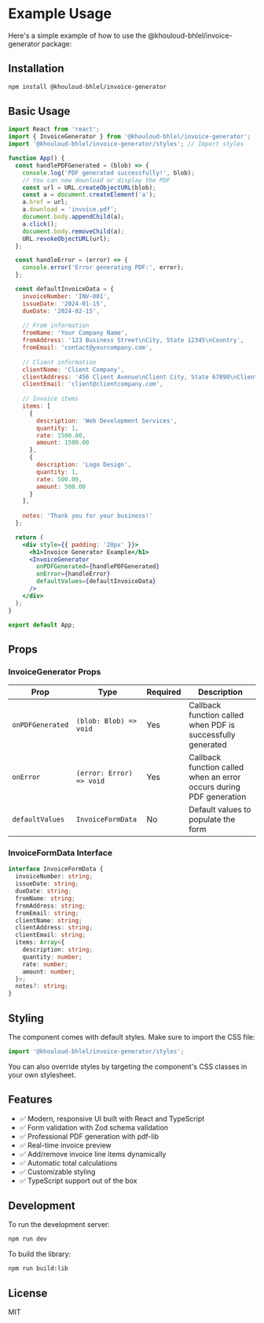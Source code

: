 # Example Usage

Here's a simple example of how to use the @khouloud-bhlel/invoice-generator package:

## Installation

```bash
npm install @khouloud-bhlel/invoice-generator
```

## Basic Usage

```jsx
import React from 'react';
import { InvoiceGenerator } from '@khouloud-bhlel/invoice-generator';
import '@khouloud-bhlel/invoice-generator/styles'; // Import styles

function App() {
  const handlePDFGenerated = (blob) => {
    console.log('PDF generated successfully!', blob);
    // You can now download or display the PDF
    const url = URL.createObjectURL(blob);
    const a = document.createElement('a');
    a.href = url;
    a.download = 'invoice.pdf';
    document.body.appendChild(a);
    a.click();
    document.body.removeChild(a);
    URL.revokeObjectURL(url);
  };

  const handleError = (error) => {
    console.error('Error generating PDF:', error);
  };

  const defaultInvoiceData = {
    invoiceNumber: 'INV-001',
    issueDate: '2024-01-15',
    dueDate: '2024-02-15',
    
    // From information
    fromName: 'Your Company Name',
    fromAddress: '123 Business Street\nCity, State 12345\nCountry',
    fromEmail: 'contact@yourcompany.com',
    
    // Client information
    clientName: 'Client Company',
    clientAddress: '456 Client Avenue\nClient City, State 67890\nClient Country',
    clientEmail: 'client@clientcompany.com',
    
    // Invoice items
    items: [
      {
        description: 'Web Development Services',
        quantity: 1,
        rate: 1500.00,
        amount: 1500.00
      },
      {
        description: 'Logo Design',
        quantity: 1,
        rate: 500.00,
        amount: 500.00
      }
    ],
    
    notes: 'Thank you for your business!'
  };

  return (
    <div style={{ padding: '20px' }}>
      <h1>Invoice Generator Example</h1>
      <InvoiceGenerator
        onPDFGenerated={handlePDFGenerated}
        onError={handleError}
        defaultValues={defaultInvoiceData}
      />
    </div>
  );
}

export default App;
```

## Props

### InvoiceGenerator Props

| Prop | Type | Required | Description |
|------|------|----------|-------------|
| `onPDFGenerated` | `(blob: Blob) => void` | Yes | Callback function called when PDF is successfully generated |
| `onError` | `(error: Error) => void` | Yes | Callback function called when an error occurs during PDF generation |
| `defaultValues` | `InvoiceFormData` | No | Default values to populate the form |

### InvoiceFormData Interface

```typescript
interface InvoiceFormData {
  invoiceNumber: string;
  issueDate: string;
  dueDate: string;
  fromName: string;
  fromAddress: string;
  fromEmail: string;
  clientName: string;
  clientAddress: string;
  clientEmail: string;
  items: Array<{
    description: string;
    quantity: number;
    rate: number;
    amount: number;
  }>;
  notes?: string;
}
```

## Styling

The component comes with default styles. Make sure to import the CSS file:

```jsx
import '@khouloud-bhlel/invoice-generator/styles';
```

You can also override styles by targeting the component's CSS classes in your own stylesheet.

## Features

- ✅ Modern, responsive UI built with React and TypeScript
- ✅ Form validation with Zod schema validation
- ✅ Professional PDF generation with pdf-lib
- ✅ Real-time invoice preview
- ✅ Add/remove invoice line items dynamically
- ✅ Automatic total calculations
- ✅ Customizable styling
- ✅ TypeScript support out of the box

## Development

To run the development server:

```bash
npm run dev
```

To build the library:

```bash
npm run build:lib
```

## License

MIT
